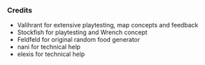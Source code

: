 ### Credits

- Valihrant for extensive playtesting, map concepts and feedback
- Stockfish for playtesting and Wrench concept
- Feldfeld for original random food generator
- nani for technical help
- elexis for technical help
